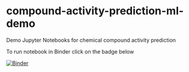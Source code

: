 # compound-activity-prediction-ml-demo
Demo Jupyter Notebooks for chemical compound activity prediction

To run notebook in Binder click on the badge below

[![Binder](https://mybinder.org/badge_logo.svg)](https://mybinder.org/v2/gh/dmitrii-adamian-at-epam/compound-activity-prediction-ml-demo/main?filepath=QSAR_demo_Influenza_B.ipynb)